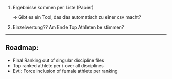 1. Ergebnisse kommen per Liste (Papier)

   → Gibt es ein Tool, das das automatisch zu einer csv macht?
2. Einzelwertung?? Am Ende Top Athleten be stimmen?

---

## Roadmap:
- Final Ranking out of singular discipline files
- Top ranked athlete per / over all disciplines
- Evtl: Force inclusion of female athlete per ranking